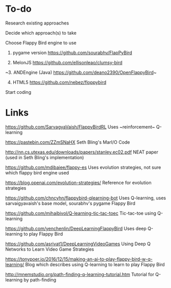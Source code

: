 # To-do

Research existing approaches

Decide which approach(s) to take

Choose Flappy Bird engine to use

1. pygame version https://github.com/sourabhv/FlapPyBird

2. MelonJS https://github.com/ellisonleao/clumsy-bird

~3. ANDEngine (Java) https://github.com/deano2390/OpenFlappyBird~

4. HTML5 https://github.com/nebez/floppybird

Start coding

# Links

https://github.com/SarvagyaVaish/FlappyBirdRL
Uses ~reinforcement~ Q-learning

https://pastebin.com/ZZmSNaHX
Seth Bling's MarI/O Code

http://nn.cs.utexas.edu/downloads/papers/stanley.ec02.pdf
NEAT paper (used in Seth Bling's implementation)

https://github.com/mdibaiee/flappy-es
Uses evolution strategies, not sure which flappy bird engine used

https://blog.openai.com/evolution-strategies/
Reference for evolution strategies

https://github.com/chncyhn/flappybird-qlearning-bot
Uses Q-learning, uses sarvaigyavaish's base model, sourabhv's pygame Flappy Bird

https://github.com/mihaibivol/Q-learning-tic-tac-toec
Tic-tac-toe using Q-learning

https://github.com/yenchenlin/DeepLearningFlappyBird
Uses deep Q-learning to play Flappy Bird

https://github.com/asrivat1/DeepLearningVideoGames
Using Deep Q Networks to Learn Video Game Strategies

https://tonypoer.io/2016/12/15/making-an-ai-to-play-flappy-bird-w-q-learning/
Blog which describes using Q-learning to learn to play Flappy Bird

http://mnemstudio.org/path-finding-q-learning-tutorial.htm
Tutorial for Q-learning by path-finding